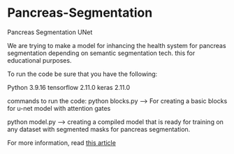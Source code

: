 # Pancreas-Segmentation

Pancreas Segmentation UNet

We are trying to make a model for inhancing the health system for pancreas segmentation depending on semantic segmentation tech. this for educational purposes.

To run the code be sure that you have the following:

Python 3.9.16
tensorflow 2.11.0
keras 2.11.0


commands to run the code:
python blocks.py --> For creating a basic blocks for u-net model with attention gates 

python model.py --> creating a compiled model that is ready for training on any dataset with segmented masks for pancreas segmentation.

For more information, read [this article](https://iq.opengenus.org/pancreas-segmentation-with-unet/)
